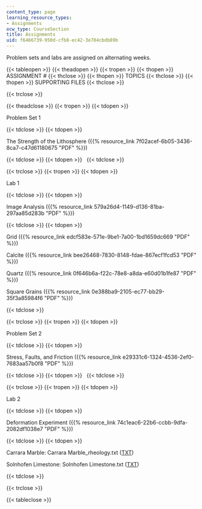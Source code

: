 ```yaml
---
content_type: page
learning_resource_types:
- Assignments
ocw_type: CourseSection
title: Assignments
uid: f6466739-950d-cfb8-ec42-3e784cbdb89b
---
```


Problem sets and labs are assigned on alternating weeks.

{{< tableopen >}}
{{< theadopen >}}
{{< tropen >}}
{{< thopen >}}
ASSIGNMENT #
{{< thclose >}}
{{< thopen >}}
TOPICS
{{< thclose >}}
{{< thopen >}}
SUPPORTING FILES
{{< thclose >}}

{{< trclose >}}

{{< theadclose >}}
{{< tropen >}}
{{< tdopen >}}


Problem Set 1


{{< tdclose >}}
{{< tdopen >}}


The Strength of the Lithosphere ({{% resource_link 7f02acef-6b05-3436-8ca7-c47d61180675 "PDF" %}})


{{< tdclose >}}
{{< tdopen >}}
 
{{< tdclose >}}

{{< trclose >}}
{{< tropen >}}
{{< tdopen >}}


Lab 1


{{< tdclose >}}
{{< tdopen >}}


Image Analysis ({{% resource_link 579a26d4-1149-d136-81ba-297aa85d283b "PDF" %}})


{{< tdclose >}}
{{< tdopen >}}


Grid ({{% resource_link edcf583e-571e-9be1-7a00-1bd1659dc669 "PDF" %}})

Calcite ({{% resource_link bee26468-7830-8148-fdae-867ecf1fcd53 "PDF" %}})

Quartz ({{% resource_link 0f646b6a-f22c-78e8-a8da-e60d01b1fe87 "PDF" %}})

Square Grains ({{% resource_link 0e388ba9-2105-ec77-bb29-35f3a85984f6 "PDF" %}})


{{< tdclose >}}

{{< trclose >}}
{{< tropen >}}
{{< tdopen >}}


Problem Set 2


{{< tdclose >}}
{{< tdopen >}}


Stress, Faults, and Friction ({{% resource_link e29331c6-1324-4536-2ef0-7683aa57b0f8 "PDF" %}})


{{< tdclose >}}
{{< tdopen >}}
 
{{< tdclose >}}

{{< trclose >}}
{{< tropen >}}
{{< tdopen >}}


Lab 2


{{< tdclose >}}
{{< tdopen >}}


Deformation Experiment ({{% resource_link 74c1eac6-22b6-ccbb-9dfa-2082df1038e7 "PDF" %}})


{{< tdclose >}}
{{< tdopen >}}


Carrara Marble: Carrara Marble\_rheology.txt ([TXT](/courses/earth-atmospheric-and-planetary-sciences/12-524-mechanical-properties-of-rocks-fall-2005/assignments/CarraraMarble_rheology.txt))

Solnhofen Limestone: Solnhofen Limestone.txt ([TXT](/courses/earth-atmospheric-and-planetary-sciences/12-524-mechanical-properties-of-rocks-fall-2005/assignments/SolnhofenLimestone.txt))


{{< tdclose >}}

{{< trclose >}}

{{< tableclose >}}